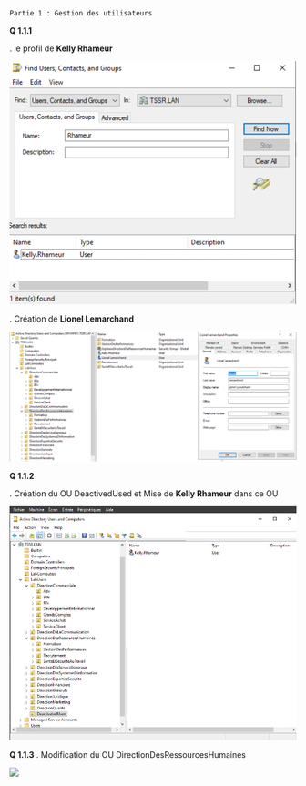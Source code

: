 ```diff
Partie 1 : Gestion des utilisateurs
```

**Q 1.1.1**

. le profil de **Kelly Rhameur**

![](Profil_de_Kelly_Rhameur.png)

. Création de **Lionel Lemarchand**

![](Creation_Lionel_Lemarchand.png)

**Q 1.1.2**

. Création du OU DeactivedUsed et Mise de **Kelly Rhameur** dans ce OU

![](DeactivatedUsers_Kelly.png)

**Q 1.1.3**
. Modification du OU DirectionDesRessourcesHumaines

![](OU_ressources_humaines_modifie.png)
